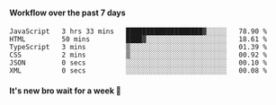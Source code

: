 #### Workflow over the past 7 days

<!--START_SECTION:waka-->

```text
JavaScript   3 hrs 33 mins   ███████████████████▓░░░░░   78.90 %
HTML         50 mins         ████▓░░░░░░░░░░░░░░░░░░░░   18.61 %
TypeScript   3 mins          ▒░░░░░░░░░░░░░░░░░░░░░░░░   01.39 %
CSS          2 mins          ▒░░░░░░░░░░░░░░░░░░░░░░░░   00.92 %
JSON         0 secs          ░░░░░░░░░░░░░░░░░░░░░░░░░   00.10 %
XML          0 secs          ░░░░░░░░░░░░░░░░░░░░░░░░░   00.08 %
```

<!--END_SECTION:waka-->

#### It's new bro wait for a week 😤
